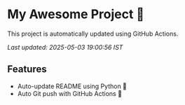 # My Awesome Project 🚀

This project is automatically updated using GitHub Actions.

_Last updated: 2025-05-03 19:00:56 IST_

## Features
- Auto-update README using Python 🐍
- Auto Git push with GitHub Actions 🤖
